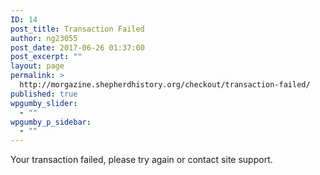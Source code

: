 ```yaml
---
ID: 14
post_title: Transaction Failed
author: ng23055
post_date: 2017-06-26 01:37:00
post_excerpt: ""
layout: page
permalink: >
  http://morgazine.shepherdhistory.org/checkout/transaction-failed/
published: true
wpgumby_slider:
  - ""
wpgumby_p_sidebar:
  - ""
---
```

Your transaction failed, please try again or contact site support.